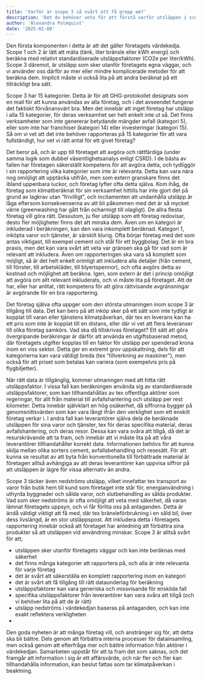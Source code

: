```yaml
---
title: 'Varför är scope 3 så svårt att få grepp om?'
description: 'Det du behöver veta för att förstå varför utsläppen i scope 3 är så svårt att beräkna och redovisa'
author: 'Alexandra Palmquist'
date: '2025-01-08'
---
```


Den första komponenten i detta är att det gäller företagets värdekedja. Scope 1 och 2 är lätt att mäta (tänk, liter bränsle eller kWh energi) och beräkna med relativt standardiserade utsläppsfaktorer (CO2e per liter/kWh). Scope 3 däremot, är utsläpp som sker utanför företagets egna väggar, och vi använder oss därför av mer eller mindre komplicerade metoder för att beräkna dem. Implicit måste vi också lita på att andra beräknat på ett tillräckligt bra sätt.

Scope 3 har 15 kategorier. Detta är för att GHG-protokollet designats som en mall för att kunna användas av alla företag, och i det avseendet fungerar det faktiskt förvånansvärt bra. Men det innebär att inget företag har utsläpp i alla 15 kategorier, för deras verksamhet ser helt enkelt inte ut så. Det finns verksamheter som inte genererar betydande mängder avfall (kategori 5), eller som inte har franchiser (kategori 14) eller investeringar (kategori 15). Så om vi vet att det inte behöver rapporteras på 15 kategorier för att vara fullständigt, hur vet vi rätt antal för ett givet företag?

Det beror på, och är upp till företaget att avgöra och rättfärdiga (under samma logik som dubbel väsentlighetsanalys enligt CSRD). I de bästa av fallen har företagen säkerställt kompetens för att avgöra detta, och tydliggör i sin rapportering vilka kategorier som inte är relevanta. Detta kan vara nära nog omöjligt att upptäcka utifrån, men som extern granskare finns det ibland uppenbara luckor, och företag lyfter ofta detta själva. Kom ihåg, de företag som klimatberäknat för sin verksamhet hittills har inte gjort det på grund av lagkrav utan “frivilligt”, och incitamenten att undanhålla utsläpp är låga eftersom konsekvenserna av att bli påkommen med det är så mycket värre (greenwashing har gått från ocharmigt till olagligt). De allra flesta företag vill göra rätt. Dessutom, ju fler utsläpp som ett företag redovisar, desto fler möjligheter finns det att minska dem.
Även om en kategori är inkluderad i beräkningen, kan den vara inkomplett beräknad. Kategori 1, inköpta varor och tjänster, är särskilt klurig. Ofta börjar företag med det som antas viktigast, till exempel cement och stål för ett byggbolag. Det är en bra praxis, men det kan vara svårt att veta var gränsen ska gå för vad som är relevant att inkludera. Även om rapporteringen ska vara så komplett som möjligt, så är det helt enkelt orimligt att inkludera alla detaljer (från cement, till fönster, till arbetskläder, till blyertspennor), och ofta avgörs detta av kostnad och möjlighet att beräkna. Igen, som extern är det i princip omöjligt att avgöra om allt relevant inkluderats, och vi måste lita på företaget. Att de har, eller har anlitat, rätt kompetens för att göra rättvisande avgränsningar är avgörande för en bra rapportering.

Det företag själva ofta uppger som den största utmaningen inom scope 3 är tillgång till data. Det kan bero på att inköp sker på ett sätt som inte tydligt är kopplat till varan eller tjänstens klimatpåverkan, där tex en leverans kan ha ett pris som inte är kopplat till en distans, eller där vi vet att flera leveranser till olika företag samkörs. Vad ska då tillskrivas företaget? Ett sätt att göra övergripande beräkningar är därför att använda en utgiftsbaserad metod, där företagets utgifter kopplas till en faktor för utsläpp per spenderad krona inom en viss sektor. Detta ger en extremt grov uppskattning, dels för att kategorierna kan vara väldigt breda (tex “tillverkning av maskiner”), men också för att priset som betalas kan variera (som exempelvis pris på flygbiljetter).

När rätt data är tillgänglig, kommer utmaningen med att hitta rätt utsläppsfaktor. I vissa fall kan beräkningen använda sig av standardiserade utsläppsfaktorer, som kan tillhandahållas av tex offentliga aktörer som regeringar, för allt från material till avfallshantering och utsläpp per rest kilometer. Detta innebär självklart en hög osäkerhet, då siffrorna bygger på genomsnittsvärden som kan vara långt ifrån den verklighet som ett enskilt företag verkar i. I andra fall kan leverantörer själva dela de beräknade utsläppen för sina varor och tjänster, tex för deras specifika material, deras avfallshantering, och deras resor. Dessa kan vara svåra att tillgå, då det är resurskrävande att ta fram, och innebär att vi måste lita på att våra leverantörer tillhandahåller korrekt data. Informationen behövs för att kunna skilja mellan olika sorters cement, avfallsbehandling och resesätt. För att kunna se resultat av att byta från konventionella till förbättrade material är företagen alltså avhängiga av att deras leverantörer kan uppvisa siffror på att utsläppen är lägre för vissa alternativ än andra.

Scope 3 täcker även nedströms utsläpp, vilket innefattar tex transport av varor från butik hem till kund som företaget inte står för, energianvändning i uthyrda byggnader och sålda varor, och slutbehandling av sålda produkter. Vad som sker nedströms är ofta omöjligt att veta med säkerhet, då varan lämnat företagets uppsyn, och vi får förlita oss på antaganden. Detta är ändå väldigt viktigt att få med, där tex bränsleförbrukning i en såld bil, över dess livslängd, är en stor utsläppspost. Att inkludera detta i företagets rapportering innebär också att företaget har anledning att förbättra sina produkter så att utsläppen vid användning minskar.
Scope 3 är alltså svårt för att;

* utsläppen sker utanför företagets väggar och kan inte beräknas med säkerhet
* det finns många kategorier att rapportera på, och alla är inte relevanta för varje företag
* det är svårt att säkerställa en komplett rapportering inom en kategori
* det är svårt att få tillgång till rätt dataunderlag för beräkning
* utsläppsfaktorer kan vara generiska och missvisande för enskilda fall
* specifika utsläppsfaktorer från leverantörer kan vara svåra att tillgå (och vi behöver lita på att de är rätt)
* utsläpp nedströms i värdekedjan baseras på antaganden, och kan inte exakt reflektera verkligheten
* 
Den goda nyheten är att många företag vill, och anstränger sig för, att detta ska bli bättre. Dels genom att förbättra interna processer för datainsamling, men också genom att efterfråga mer och bättre information från aktörer i värdekedjan. Samarbeten uppstår för att ta fram det som saknas, och det framgår att information i sig är ett affärsvärde, och när fler och fler kan tillhandahålla information, kan beslut fattas som tar klimatpåverkan i beaktning.

